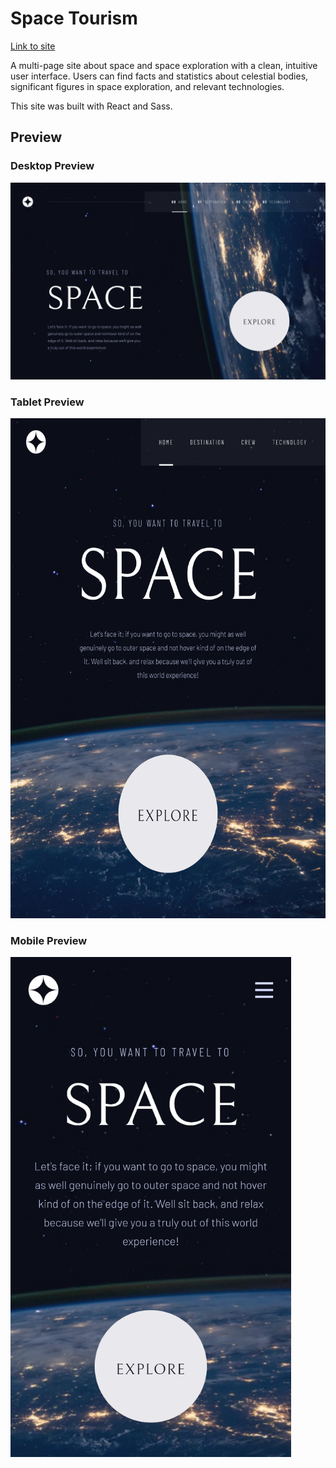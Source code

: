 # Space Tourism

[Link to site](venusy.github.io/space-tourism/)

A multi-page site about space and space exploration with a clean, intuitive 
user interface. Users can find facts and statistics about celestial bodies, 
significant figures in space exploration, and relevant technologies.

This site was built with React and Sass.

## Preview

### Desktop Preview
<img src="./assets/readme-images/desktop-preview.png" alt="Desktop preview" />

### Tablet Preview
<img height="800" src="./assets/readme-images/tablet-preview.png" alt="Tablet preview" />

### Mobile Preview
<img height="800" src="./assets/readme-images/mobile-preview.png" alt="Mobile preview" />
